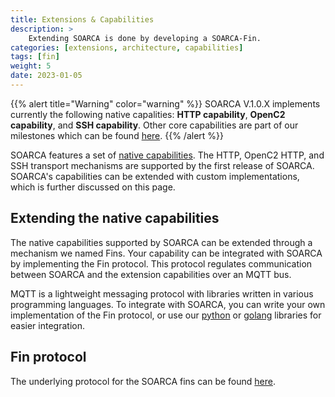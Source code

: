 ```yaml
---
title: Extensions & Capabilities
description: >
    Extending SOARCA is done by developing a SOARCA-Fin.  
categories: [extensions, architecture, capabilities]
tags: [fin]
weight: 5
date: 2023-01-05
---
```



{{% alert title="Warning" color="warning" %}}
SOARCA V.1.0.X implements currently the following native capalities: **HTTP capability**, **OpenC2 capability**, and **SSH capability**. Other core capabilities are part of our milestones which can be found [here]().
{{% /alert %}}

SOARCA features a set of [native capabilities](/docs/soarca-extensions/native-capabilities). The HTTP, OpenC2 HTTP, and SSH transport mechanisms are supported by the first release of SOARCA. SOARCA's capabilities can be extended with custom implementations, which is further discussed on this page.

## Extending the native capabilities

The native capabilities supported by SOARCA can be extended through a mechanism we named Fins. Your capability can be integrated with SOARCA by implementing the Fin protocol. This protocol regulates communication between SOARCA and the extension capabilities over an MQTT bus.

MQTT is a lightweight messaging protocol with libraries written in various programming languages. To integrate with SOARCA, you can write your own implementation of the Fin protocol, or use our [python]() or [golang]() libraries for easier integration.

## Fin protocol

The underlying protocol for the SOARCA fins can be found [here](/docs/soarca-extensions/fin-protocol).

